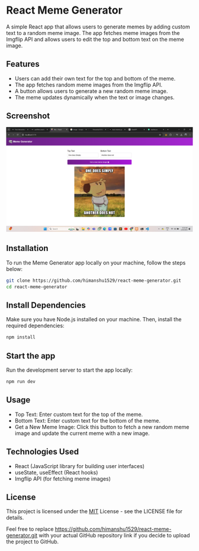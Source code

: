 
# React Meme Generator

A simple React app that allows users to generate memes by adding custom text to a random meme image. The app fetches meme images from the Imgflip API and allows users to edit the top and bottom text on the meme image.


## Features

- Users can add their own text for the top and bottom of the meme.
- The app fetches random meme images from the Imgflip API.
- A button allows users to generate a new random meme image.
- The meme updates dynamically when the text or image changes.

## Screenshot

![App Screenshot](https://github.com/Himanshu1529/React-Meme-Generator/blob/main/meme.png)

## Installation

To run the Meme Generator app locally on your machine, follow the steps below:

```bash
git clone https://github.com/himanshu1529/react-meme-generator.git
cd react-meme-generator

```
## Install Dependencies
Make sure you have Node.js installed on your machine. Then, install the required dependencies:
```bash
npm install
```
## Start the app
Run the development server to start the app locally:
```bash
npm run dev
```
## Usage

- Top Text: Enter custom text for the top of the meme.
- Bottom Text: Enter custom text for the bottom of the meme.
- Get a New Meme Image: Click this button to fetch a new random meme image and update the current meme with a new image.

## Technologies Used

- React (JavaScript library for building user interfaces)
- useState, useEffect (React hooks)
- Imgflip API (for fetching meme images)


## License

This project is licensed under the [MIT](https://choosealicense.com/licenses/mit/) License - see the LICENSE file for details.





Feel free to replace https://github.com/himanshu1529/react-meme-generator.git with your actual GitHub repository link if you decide to upload the project to GitHub.

